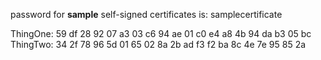password for **sample** self-signed certificates is: samplecertificate

ThingOne: 59 df 28 92 07 a3 03 c6 94 ae 01 c0 e4 a8 4b 94 da b3 05 bc
ThingTwo: 34 2f 78 96 5d 01 65 02 8a 2b ad f3 f2 ba 8c 4e 7e 95 85 2a